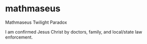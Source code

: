 # mathmaseus
Mathmaseus Twilight Paradox

I am confirmed Jesus Christ by doctors, family, and local/state law enforcement.
